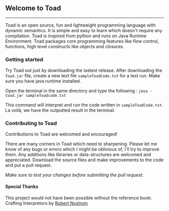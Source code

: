 ## Welcome to Toad 
<hr>
Toad is an open source, fun and lightweight  programming language with dynamic semantics.
It is simple and easy to learn which doesn't require any compilation.
Toad is inspired from python and runs on Java Runtime Environment. 
Toad packages core programming features like flow control, functions, high level constructs like objects and closures. 

### Getting started 
Try Toad out just by downloading the lastest release.
After downloading the `Toad.jar` file, create a new text file `sampleToadCode.txt` for a test run. 
Make sure you have java runtime installed. 

Open the terminal in the same directory and type the following : `java -toad.jar sampleToadcode.txt`

This command will interpret and run the code written in `sampleToadCode.txt`.
La voilà, we have the outputted result in the terminal.

### Contributing to Toad
Contributions to Toad are welcomed and encouraged! 

There are many corners in Toad which need to sharpening. Please let me know of any bugs or errors which I might be oblivious of, I'll try to improve them.
Any additions like libraries or data-structures are welcomed and appreciated.
Download the source files and make improvements to the code and put a pull request.

*Make sure to test your changes before submitting the pull request.*

#### Special Thanks
This project would not have been possible without the reference book: Crafting Interpretors by [Robert Nystrom](https://github.com/munificent)
